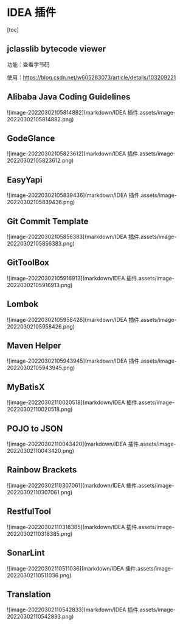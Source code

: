 # IDEA 插件

[toc]

## jclasslib bytecode viewer

功能：查看字节码

使用：https://blog.csdn.net/w605283073/article/details/103209221

## Alibaba Java Coding Guidelines

![image-20220302105814882](markdown/IDEA 插件.assets/image-20220302105814882.png)

## GodeGlance

![image-20220302105823612](markdown/IDEA 插件.assets/image-20220302105823612.png)

## EasyYapi

![image-20220302105839436](markdown/IDEA 插件.assets/image-20220302105839436.png)

## Git Commit Template

![image-20220302105856383](markdown/IDEA 插件.assets/image-20220302105856383.png)

## GitToolBox

![image-20220302105916913](markdown/IDEA 插件.assets/image-20220302105916913.png)

## Lombok

![image-20220302105958426](markdown/IDEA 插件.assets/image-20220302105958426.png)

## Maven Helper

![image-20220302105943945](markdown/IDEA 插件.assets/image-20220302105943945.png)

## MyBatisX

![image-20220302110020518](markdown/IDEA 插件.assets/image-20220302110020518.png)

## POJO to JSON

![image-20220302110043420](markdown/IDEA 插件.assets/image-20220302110043420.png)

## Rainbow Brackets

![image-20220302110307061](markdown/IDEA 插件.assets/image-20220302110307061.png)

## RestfulTool

![image-20220302110318385](markdown/IDEA 插件.assets/image-20220302110318385.png)

## SonarLint

![image-20220302110511036](markdown/IDEA 插件.assets/image-20220302110511036.png)

## Translation

![image-20220302110542833](markdown/IDEA 插件.assets/image-20220302110542833.png)